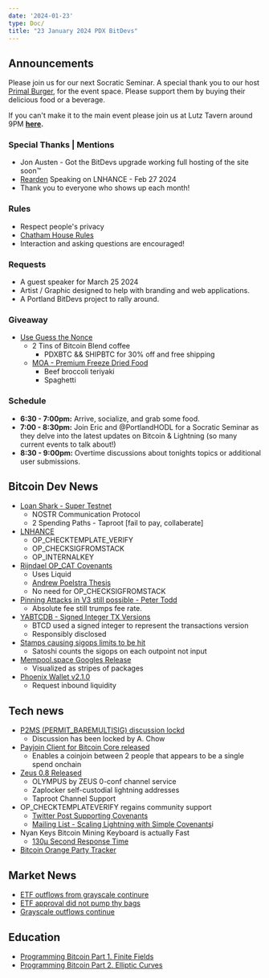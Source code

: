 ```yaml
---
date: '2024-01-23'
type: Doc/
title: "23 January 2024 PDX BitDevs"
---
```


## Announcements

Please join us for our next Socratic Seminar. A special thank you to our host <a href="https://dicksprimalburger.com/" data-no-summary>Primal Burger</a>, for the event space. Please support them by buying their delicious food or a beverage.

If you can't make it to the main event please join us at Lutz Tavern around 9PM **<a href="https://www.lutztavern.com/" data-no-summary>here</a>.**

### Special Thanks | Mentions
- Jon Austen - Got the BitDevs upgrade working full hosting of the site soon™
- [Rearden](https://twitter.com/reardencode) Speaking on LNHANCE - Feb 27 2024
- Thank you to everyone who shows up each month!

### Rules
- Respect people's privacy
- [Chatham House Rules](https://www.chathamhouse.org/about-us/chatham-house-rule)
- Interaction and asking questions are encouraged!

### Requests
- A guest speaker for March 25 2024
- Artist / Graphic designed to help with branding and web applications.
- A Portland BitDevs project to rally around.

### Giveaway
- [Use Guess the Nonce](https://nonce.portlandbitdevs.com/)
    - 2 Tins of Bitcoin Blend coffee
        - PDXBTC && SHIPBTC for 30% off and free shipping
    - [MOA - Premium Freeze Dried Food](https://freedomfoods.store/)
        - Beef broccoli teriyaki
        - Spaghetti

### Schedule
- **6:30 - 7:00pm:** Arrive, socialize, and grab some food.
- **7:00 - 8:30pm:** Join Eric and @PortlandHODL for a Socratic Seminar as they delve into the latest updates on Bitcoin & Lightning (so many current events to talk about!)
- **8:30 - 9:00pm:** Overtime discussions about tonights topics or additional user submissions.

## Bitcoin Dev News
- [Loan Shark - Super Testnet](https://stacker.news/items/371764)
    - NOSTR Communication Protocol
    - 2 Spending Paths - Taproot [fail to pay, collaberate]
- [LNHANCE](https://github.com/bitcoin/bitcoin/pull/29198)
    - OP_CHECKTEMPLATE_VERIFY
    - OP_CHECKSIGFROMSTACK
    - OP_INTERNALKEY
- [Rijndael OP_CAT Covenants](https://twitter.com/rot13maxi/status/1748452535017296069)
    - Uses Liquid
    - [Andrew Poelstra Thesis](https://medium.com/blockstream/cat-and-schnorr-tricks-i-faf1b59bd298)
    - No need for OP_CHECKSIGFROMSTACK
- [Pinning Attacks in V3 still possible - Peter Todd](https://petertodd.org/2023/v3-txs-pinning-vulnerability)
    - Absolute fee still trumps fee rate.
- [YABTCDB - Signed Integer TX Versions](https://delvingbitcoin.org/t/disclosure-btcd-consensus-bugs-due-to-usage-of-signed-transaction-version/455)
    - BTCD used a signed integer to represent the transactions version
    - Responsibly disclosed
- [Stamps causing sigops limits to be hit](https://twitter.com/mononautical/status/1743274489893282187)
    - Satoshi counts the sigops on each outpoint not input
- [Mempool.space Googles Release](https://twitter.com/mononautical/status/1749101242289127439)
    - Visualized as stripes of packages
- [Phoenix Wallet v2.1.0](https://www.nobsbitcoin.com/phoenix-wallet-ios-v2-1-0/)
    - Request inbound liquidity

## Tech news
- [P2MS (PERMIT_BAREMULTISIG) discussion lockd](https://github.com/bitcoin/bitcoin/pull/28217)
    - Discussion has been locked by A. Chow
- [Payjoin Client for Bitcoin Core released](https://github.com/payjoin/rust-payjoin/tree/master/payjoin-cli)
    - Enables a coinjoin between 2 people that appears to be a single spend onchain
- [Zeus 0.8 Released](https://github.com/ZeusLN/zeus/releases/tag/v0.8.0)
    - OLYMPUS by ZEUS 0-conf channel service
    - Zaplocker self-custodial lightning addresses
    - Taproot Channel Support
- OP_CHECKTEMPLATEVERIFY regains community support
    - [Twitter Post Supporting Covenants](https://twitter.com/reardencode/status/1739059702485709212)
    - [Mailing List - Scaling Lightning with Simple Covenants](https://lists.linuxfoundation.org/pipermail/bitcoin-dev/2023-September/021941.html)i
- Nyan Keys Bitcoin Mining Keyboard is actually Fast
    - [130µ Second Response Time](https://imgur.com/a/y1hlmqy)
- [Bitcoin Orange Party Tracker](https://bitcoinorangeparty.com/)
## Market News
- [ETF outflows from grayscale continure](https://twitter.com/thomas_fahrer/status/1749935401538904437)
- [ETF approval did not pump thy bags](https://www.bloomberg.com/news/articles/2024-01-22/bitcoin-slips-back-toward-40-000-as-etf-hype-simmers)
- [Grayscale outflows continue](https://twitter.com/mononautical/status/1749821386720174460)

## Education
- [Programming Bitcoin Part 1. Finite Fields](https://twitter.com/PortlandHODL/status/1746731228122976617)
- [Programming Bitcoin Part 2. Elliptic Curves](https://twitter.com/PortlandHODL/status/1746731228122976617)

